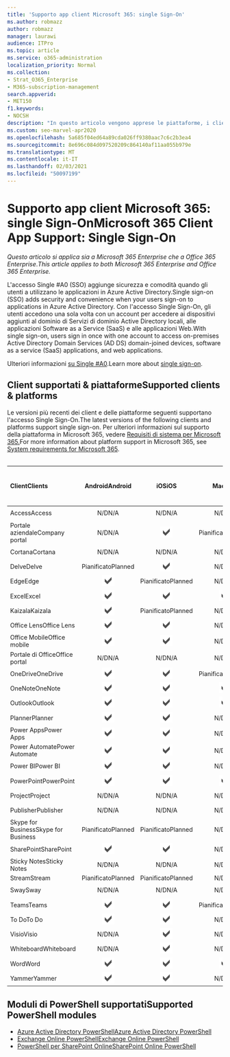 ```yaml
---
title: 'Supporto app client Microsoft 365: single Sign-On'
ms.author: robmazz
author: robmazz
manager: laurawi
audience: ITPro
ms.topic: article
ms.service: o365-administration
localization_priority: Normal
ms.collection:
- Strat_O365_Enterprise
- M365-subscription-management
search.appverid:
- MET150
f1.keywords:
- NOCSH
description: "In questo articolo vengono apprese le piattaforme, i client e i moduli di PowerShell che supportano l'accesso Single #A0 per Microsoft 365."
ms.custom: seo-marvel-apr2020
ms.openlocfilehash: 5a685f04ed64a89cda026ff9380aac7c6c2b3ea4
ms.sourcegitcommit: 8e696c084d097520209c864140af11aa055b979e
ms.translationtype: MT
ms.contentlocale: it-IT
ms.lasthandoff: 02/03/2021
ms.locfileid: "50097199"
---
```

# <a name="microsoft-365-client-app-support-single-sign-on"></a><span data-ttu-id="81808-103">Supporto app client Microsoft 365: single Sign-On</span><span class="sxs-lookup"><span data-stu-id="81808-103">Microsoft 365 Client App Support: Single Sign-On</span></span>

<span data-ttu-id="81808-104">*Questo articolo si applica sia a Microsoft 365 Enterprise che a Office 365 Enterprise*.</span><span class="sxs-lookup"><span data-stu-id="81808-104">*This article applies to both Microsoft 365 Enterprise and Office 365 Enterprise.*</span></span>

<span data-ttu-id="81808-105">L'accesso Single #A0 (SSO) aggiunge sicurezza e comodità quando gli utenti a utilizzano le applicazioni in Azure Active Directory.</span><span class="sxs-lookup"><span data-stu-id="81808-105">Single sign-on (SSO) adds security and convenience when your users sign-on to applications in Azure Active Directory.</span></span> <span data-ttu-id="81808-106">Con l'accesso Single Sign-On, gli utenti accedono una sola volta con un account per accedere ai dispositivi aggiunti al dominio di Servizi di dominio Active Directory locali, alle applicazioni Software as a Service (SaaS) e alle applicazioni Web.</span><span class="sxs-lookup"><span data-stu-id="81808-106">With single sign-on, users sign in once with one account to access on-premises Active Directory Domain Services (AD DS) domain-joined devices, software as a service (SaaS) applications, and web applications.</span></span>

<span data-ttu-id="81808-107">Ulteriori informazioni [su Single #A0](/azure/active-directory/manage-apps/what-is-single-sign-on).</span><span class="sxs-lookup"><span data-stu-id="81808-107">Learn more about [single sign-on](/azure/active-directory/manage-apps/what-is-single-sign-on).</span></span>

## <a name="supported-clients--platforms"></a><span data-ttu-id="81808-108">Client supportati & piattaforme</span><span class="sxs-lookup"><span data-stu-id="81808-108">Supported clients & platforms</span></span>

<span data-ttu-id="81808-109">Le versioni più recenti dei client e delle piattaforme seguenti supportano l'accesso Single Sign-On.</span><span class="sxs-lookup"><span data-stu-id="81808-109">The latest versions of the following clients and platforms support single sign-on.</span></span> <span data-ttu-id="81808-110">Per ulteriori informazioni sul supporto della piattaforma in Microsoft 365, vedere [Requisiti di sistema per Microsoft 365.](/microsoft-365/microsoft-365-and-office-resources)</span><span class="sxs-lookup"><span data-stu-id="81808-110">For more information about platform support in Microsoft 365, see [System requirements for Microsoft 365](/microsoft-365/microsoft-365-and-office-resources).</span></span>
<br>
<br>

| <span data-ttu-id="81808-111">Client</span><span class="sxs-lookup"><span data-stu-id="81808-111">Clients</span></span> | <span data-ttu-id="81808-112">Android</span><span class="sxs-lookup"><span data-stu-id="81808-112">Android</span></span> | <span data-ttu-id="81808-113">iOS</span><span class="sxs-lookup"><span data-stu-id="81808-113">iOS</span></span> | <span data-ttu-id="81808-114">Mac</span><span class="sxs-lookup"><span data-stu-id="81808-114">Mac</span></span>| <span data-ttu-id="81808-115">Windows 10</span><span class="sxs-lookup"><span data-stu-id="81808-115">Windows 10</span></span> <br> <span data-ttu-id="81808-116">App moderne</span><span class="sxs-lookup"><span data-stu-id="81808-116">Modern Apps</span></span>| <span data-ttu-id="81808-117">Windows 10</span><span class="sxs-lookup"><span data-stu-id="81808-117">Windows 10</span></span> <br> <span data-ttu-id="81808-118">Desktop</span><span class="sxs-lookup"><span data-stu-id="81808-118">Desktop</span></span> |
|:---|:---:|:---:|:---:|:---:|:---:|
| <span data-ttu-id="81808-119">Access</span><span class="sxs-lookup"><span data-stu-id="81808-119">Access</span></span> | <span data-ttu-id="81808-120">N/D</span><span class="sxs-lookup"><span data-stu-id="81808-120">N/A</span></span> | <span data-ttu-id="81808-121">N/D</span><span class="sxs-lookup"><span data-stu-id="81808-121">N/A</span></span> | <span data-ttu-id="81808-122">N/D</span><span class="sxs-lookup"><span data-stu-id="81808-122">N/A</span></span> | <span data-ttu-id="81808-123">N/D</span><span class="sxs-lookup"><span data-stu-id="81808-123">N/A</span></span> | ![Supportato](../media/check-mark.png) |
| <span data-ttu-id="81808-125">Portale aziendale</span><span class="sxs-lookup"><span data-stu-id="81808-125">Company portal</span></span> | <span data-ttu-id="81808-126">N/D</span><span class="sxs-lookup"><span data-stu-id="81808-126">N/A</span></span> | ![Supportato](../media/check-mark.png) | <span data-ttu-id="81808-128">Pianificato</span><span class="sxs-lookup"><span data-stu-id="81808-128">Planned</span></span> | ![Supportato](../media/check-mark.png) | <span data-ttu-id="81808-130">N/D</span><span class="sxs-lookup"><span data-stu-id="81808-130">N/A</span></span> |
| <span data-ttu-id="81808-131">Cortana</span><span class="sxs-lookup"><span data-stu-id="81808-131">Cortana</span></span> | <span data-ttu-id="81808-132">N/D</span><span class="sxs-lookup"><span data-stu-id="81808-132">N/A</span></span> | <span data-ttu-id="81808-133">N/D</span><span class="sxs-lookup"><span data-stu-id="81808-133">N/A</span></span> | <span data-ttu-id="81808-134">N/D</span><span class="sxs-lookup"><span data-stu-id="81808-134">N/A</span></span> | ![Supportato](../media/check-mark.png) | <span data-ttu-id="81808-136">N/D</span><span class="sxs-lookup"><span data-stu-id="81808-136">N/A</span></span> |
| <span data-ttu-id="81808-137">Delve</span><span class="sxs-lookup"><span data-stu-id="81808-137">Delve</span></span> | <span data-ttu-id="81808-138">Pianificato</span><span class="sxs-lookup"><span data-stu-id="81808-138">Planned</span></span> | ![Supportato](../media/check-mark.png) | <span data-ttu-id="81808-140">N/D</span><span class="sxs-lookup"><span data-stu-id="81808-140">N/A</span></span> | <span data-ttu-id="81808-141">N/D</span><span class="sxs-lookup"><span data-stu-id="81808-141">N/A</span></span> | <span data-ttu-id="81808-142">N/D</span><span class="sxs-lookup"><span data-stu-id="81808-142">N/A</span></span> |
| <span data-ttu-id="81808-143">Edge</span><span class="sxs-lookup"><span data-stu-id="81808-143">Edge</span></span> | ![Supportato](../media/check-mark.png) | <span data-ttu-id="81808-145">Pianificato</span><span class="sxs-lookup"><span data-stu-id="81808-145">Planned</span></span> | <span data-ttu-id="81808-146">N/D</span><span class="sxs-lookup"><span data-stu-id="81808-146">N/A</span></span> | <span data-ttu-id="81808-147">N/D</span><span class="sxs-lookup"><span data-stu-id="81808-147">N/A</span></span> | ![Supportato](../media/check-mark.png) |
| <span data-ttu-id="81808-149">Excel</span><span class="sxs-lookup"><span data-stu-id="81808-149">Excel</span></span> | ![Supportato](../media/check-mark.png) | ![Supportato](../media/check-mark.png) | ![Supportato](../media/check-mark.png) | ![Supportato](../media/check-mark.png) | ![Supportato](../media/check-mark.png) |
| <span data-ttu-id="81808-155">Kaizala</span><span class="sxs-lookup"><span data-stu-id="81808-155">Kaizala</span></span> | ![Supportato](../media/check-mark.png) | <span data-ttu-id="81808-157">Pianificato</span><span class="sxs-lookup"><span data-stu-id="81808-157">Planned</span></span> | <span data-ttu-id="81808-158">N/D</span><span class="sxs-lookup"><span data-stu-id="81808-158">N/A</span></span> | <span data-ttu-id="81808-159">N/D</span><span class="sxs-lookup"><span data-stu-id="81808-159">N/A</span></span> | <span data-ttu-id="81808-160">N/D</span><span class="sxs-lookup"><span data-stu-id="81808-160">N/A</span></span> |
| <span data-ttu-id="81808-161">Office Lens</span><span class="sxs-lookup"><span data-stu-id="81808-161">Office Lens</span></span>| ![Supportato](../media/check-mark.png) | ![Supportato](../media/check-mark.png) | <span data-ttu-id="81808-164">N/D</span><span class="sxs-lookup"><span data-stu-id="81808-164">N/A</span></span> | <span data-ttu-id="81808-165">N/D</span><span class="sxs-lookup"><span data-stu-id="81808-165">N/A</span></span> | <span data-ttu-id="81808-166">N/D</span><span class="sxs-lookup"><span data-stu-id="81808-166">N/A</span></span> |
| <span data-ttu-id="81808-167">Office Mobile</span><span class="sxs-lookup"><span data-stu-id="81808-167">Office mobile</span></span> | ![Supportato](../media/check-mark.png) | ![Supportato](../media/check-mark.png) | <span data-ttu-id="81808-170">N/D</span><span class="sxs-lookup"><span data-stu-id="81808-170">N/A</span></span> | <span data-ttu-id="81808-171">N/D</span><span class="sxs-lookup"><span data-stu-id="81808-171">N/A</span></span> | <span data-ttu-id="81808-172">N/D</span><span class="sxs-lookup"><span data-stu-id="81808-172">N/A</span></span> |
| <span data-ttu-id="81808-173">Portale di Office</span><span class="sxs-lookup"><span data-stu-id="81808-173">Office portal</span></span> | <span data-ttu-id="81808-174">N/D</span><span class="sxs-lookup"><span data-stu-id="81808-174">N/A</span></span> | <span data-ttu-id="81808-175">N/D</span><span class="sxs-lookup"><span data-stu-id="81808-175">N/A</span></span> | <span data-ttu-id="81808-176">N/D</span><span class="sxs-lookup"><span data-stu-id="81808-176">N/A</span></span> | ![Supportato](../media/check-mark.png) | <span data-ttu-id="81808-178">N/D</span><span class="sxs-lookup"><span data-stu-id="81808-178">N/A</span></span> |
| <span data-ttu-id="81808-179">OneDrive</span><span class="sxs-lookup"><span data-stu-id="81808-179">OneDrive</span></span> | ![Supportato](../media/check-mark.png) | ![Supportato](../media/check-mark.png) | <span data-ttu-id="81808-182">Pianificato</span><span class="sxs-lookup"><span data-stu-id="81808-182">Planned</span></span> | ![Supportato](../media/check-mark.png) | <span data-ttu-id="81808-184">Pianificato</span><span class="sxs-lookup"><span data-stu-id="81808-184">Planned</span></span> |
| <span data-ttu-id="81808-185">OneNote</span><span class="sxs-lookup"><span data-stu-id="81808-185">OneNote</span></span> | ![Supportato](../media/check-mark.png) | ![Supportato](../media/check-mark.png) | ![Supportato](../media/check-mark.png) | ![Supportato](../media/check-mark.png) | <span data-ttu-id="81808-190">Pianificato</span><span class="sxs-lookup"><span data-stu-id="81808-190">Planned</span></span> |
| <span data-ttu-id="81808-191">Outlook</span><span class="sxs-lookup"><span data-stu-id="81808-191">Outlook</span></span> | ![Supportato](../media/check-mark.png) | ![Supportato](../media/check-mark.png) | ![Supportato](../media/check-mark.png) | <span data-ttu-id="81808-195">Pianificato</span><span class="sxs-lookup"><span data-stu-id="81808-195">Planned</span></span> | ![Supportato](../media/check-mark.png) |
| <span data-ttu-id="81808-197">Planner</span><span class="sxs-lookup"><span data-stu-id="81808-197">Planner</span></span> | ![Supportato](../media/check-mark.png) | ![Supportato](../media/check-mark.png) | <span data-ttu-id="81808-200">N/D</span><span class="sxs-lookup"><span data-stu-id="81808-200">N/A</span></span> | <span data-ttu-id="81808-201">N/D</span><span class="sxs-lookup"><span data-stu-id="81808-201">N/A</span></span> | <span data-ttu-id="81808-202">N/D</span><span class="sxs-lookup"><span data-stu-id="81808-202">N/A</span></span> |
| <span data-ttu-id="81808-203">Power Apps</span><span class="sxs-lookup"><span data-stu-id="81808-203">Power Apps</span></span> | ![Supportato](../media/check-mark.png) | ![Supportato](../media/check-mark.png) | <span data-ttu-id="81808-206">N/D</span><span class="sxs-lookup"><span data-stu-id="81808-206">N/A</span></span> | <span data-ttu-id="81808-207">Pianificato</span><span class="sxs-lookup"><span data-stu-id="81808-207">Planned</span></span> | <span data-ttu-id="81808-208">N/D</span><span class="sxs-lookup"><span data-stu-id="81808-208">N/A</span></span> |
| <span data-ttu-id="81808-209">Power Automate</span><span class="sxs-lookup"><span data-stu-id="81808-209">Power Automate</span></span> | ![Supportato](../media/check-mark.png) | ![Supportato](../media/check-mark.png) | <span data-ttu-id="81808-212">N/D</span><span class="sxs-lookup"><span data-stu-id="81808-212">N/A</span></span> | <span data-ttu-id="81808-213">N/D</span><span class="sxs-lookup"><span data-stu-id="81808-213">N/A</span></span> | <span data-ttu-id="81808-214">N/D</span><span class="sxs-lookup"><span data-stu-id="81808-214">N/A</span></span> |
| <span data-ttu-id="81808-215">Power BI</span><span class="sxs-lookup"><span data-stu-id="81808-215">Power BI</span></span> | ![Supportato](../media/check-mark.png) | ![Supportato](../media/check-mark.png) | <span data-ttu-id="81808-218">N/D</span><span class="sxs-lookup"><span data-stu-id="81808-218">N/A</span></span> | ![Supportato](../media/check-mark.png) | <span data-ttu-id="81808-220">Pianificato</span><span class="sxs-lookup"><span data-stu-id="81808-220">Planned</span></span> |
| <span data-ttu-id="81808-221">PowerPoint</span><span class="sxs-lookup"><span data-stu-id="81808-221">PowerPoint</span></span> | ![Supportato](../media/check-mark.png) | ![Supportato](../media/check-mark.png) | ![Supportato](../media/check-mark.png) | ![Supportato](../media/check-mark.png) | ![Supportato](../media/check-mark.png) |
| <span data-ttu-id="81808-227">Project</span><span class="sxs-lookup"><span data-stu-id="81808-227">Project</span></span> | <span data-ttu-id="81808-228">N/D</span><span class="sxs-lookup"><span data-stu-id="81808-228">N/A</span></span> | <span data-ttu-id="81808-229">N/D</span><span class="sxs-lookup"><span data-stu-id="81808-229">N/A</span></span> | <span data-ttu-id="81808-230">N/D</span><span class="sxs-lookup"><span data-stu-id="81808-230">N/A</span></span> | <span data-ttu-id="81808-231">N/D</span><span class="sxs-lookup"><span data-stu-id="81808-231">N/A</span></span> | ![Supportato](../media/check-mark.png) |
| <span data-ttu-id="81808-233">Publisher</span><span class="sxs-lookup"><span data-stu-id="81808-233">Publisher</span></span> | <span data-ttu-id="81808-234">N/D</span><span class="sxs-lookup"><span data-stu-id="81808-234">N/A</span></span> | <span data-ttu-id="81808-235">N/D</span><span class="sxs-lookup"><span data-stu-id="81808-235">N/A</span></span> | <span data-ttu-id="81808-236">N/D</span><span class="sxs-lookup"><span data-stu-id="81808-236">N/A</span></span> | <span data-ttu-id="81808-237">N/D</span><span class="sxs-lookup"><span data-stu-id="81808-237">N/A</span></span> | ![Supportato](../media/check-mark.png) |
| <span data-ttu-id="81808-239">Skype for Business</span><span class="sxs-lookup"><span data-stu-id="81808-239">Skype for Business</span></span> | <span data-ttu-id="81808-240">Pianificato</span><span class="sxs-lookup"><span data-stu-id="81808-240">Planned</span></span> | <span data-ttu-id="81808-241">Pianificato</span><span class="sxs-lookup"><span data-stu-id="81808-241">Planned</span></span> | <span data-ttu-id="81808-242">N/D</span><span class="sxs-lookup"><span data-stu-id="81808-242">N/A</span></span> | <span data-ttu-id="81808-243">N/D</span><span class="sxs-lookup"><span data-stu-id="81808-243">N/A</span></span> | <span data-ttu-id="81808-244">N/D</span><span class="sxs-lookup"><span data-stu-id="81808-244">N/A</span></span> |
| <span data-ttu-id="81808-245">SharePoint</span><span class="sxs-lookup"><span data-stu-id="81808-245">SharePoint</span></span> | ![Supportato](../media/check-mark.png) | ![Supportato](../media/check-mark.png) | <span data-ttu-id="81808-248">N/D</span><span class="sxs-lookup"><span data-stu-id="81808-248">N/A</span></span> | <span data-ttu-id="81808-249">N/D</span><span class="sxs-lookup"><span data-stu-id="81808-249">N/A</span></span> | <span data-ttu-id="81808-250">N/D</span><span class="sxs-lookup"><span data-stu-id="81808-250">N/A</span></span> |
| <span data-ttu-id="81808-251">Sticky Notes</span><span class="sxs-lookup"><span data-stu-id="81808-251">Sticky Notes</span></span> | <span data-ttu-id="81808-252">N/D</span><span class="sxs-lookup"><span data-stu-id="81808-252">N/A</span></span> | <span data-ttu-id="81808-253">N/D</span><span class="sxs-lookup"><span data-stu-id="81808-253">N/A</span></span> | <span data-ttu-id="81808-254">N/D</span><span class="sxs-lookup"><span data-stu-id="81808-254">N/A</span></span> | <span data-ttu-id="81808-255">N/D</span><span class="sxs-lookup"><span data-stu-id="81808-255">N/A</span></span> | ![Supportato](../media/check-mark.png) |
| <span data-ttu-id="81808-257">Stream</span><span class="sxs-lookup"><span data-stu-id="81808-257">Stream</span></span> | <span data-ttu-id="81808-258">Pianificato</span><span class="sxs-lookup"><span data-stu-id="81808-258">Planned</span></span> | <span data-ttu-id="81808-259">Pianificato</span><span class="sxs-lookup"><span data-stu-id="81808-259">Planned</span></span> | <span data-ttu-id="81808-260">N/D</span><span class="sxs-lookup"><span data-stu-id="81808-260">N/A</span></span> | <span data-ttu-id="81808-261">N/D</span><span class="sxs-lookup"><span data-stu-id="81808-261">N/A</span></span> | <span data-ttu-id="81808-262">N/D</span><span class="sxs-lookup"><span data-stu-id="81808-262">N/A</span></span> |
| <span data-ttu-id="81808-263">Sway</span><span class="sxs-lookup"><span data-stu-id="81808-263">Sway</span></span> | <span data-ttu-id="81808-264">N/D</span><span class="sxs-lookup"><span data-stu-id="81808-264">N/A</span></span> | <span data-ttu-id="81808-265">N/D</span><span class="sxs-lookup"><span data-stu-id="81808-265">N/A</span></span> | <span data-ttu-id="81808-266">N/D</span><span class="sxs-lookup"><span data-stu-id="81808-266">N/A</span></span> | <span data-ttu-id="81808-267">N/D</span><span class="sxs-lookup"><span data-stu-id="81808-267">N/A</span></span> | ![Supportato](../media/check-mark.png) |
| <span data-ttu-id="81808-269">Teams</span><span class="sxs-lookup"><span data-stu-id="81808-269">Teams</span></span> | ![Supportato](../media/check-mark.png) | ![Supportato](../media/check-mark.png) | <span data-ttu-id="81808-272">Pianificato</span><span class="sxs-lookup"><span data-stu-id="81808-272">Planned</span></span> | <span data-ttu-id="81808-273">N/D</span><span class="sxs-lookup"><span data-stu-id="81808-273">N/A</span></span> | <span data-ttu-id="81808-274">Pianificato</span><span class="sxs-lookup"><span data-stu-id="81808-274">Planned</span></span> |
| <span data-ttu-id="81808-275">To Do</span><span class="sxs-lookup"><span data-stu-id="81808-275">To Do</span></span> | ![Supportato](../media/check-mark.png) | ![Supportato](../media/check-mark.png) | <span data-ttu-id="81808-278">N/D</span><span class="sxs-lookup"><span data-stu-id="81808-278">N/A</span></span> | ![Supportato](../media/check-mark.png) | <span data-ttu-id="81808-280">N/D</span><span class="sxs-lookup"><span data-stu-id="81808-280">N/A</span></span> |
| <span data-ttu-id="81808-281">Visio</span><span class="sxs-lookup"><span data-stu-id="81808-281">Visio</span></span> | <span data-ttu-id="81808-282">N/D</span><span class="sxs-lookup"><span data-stu-id="81808-282">N/A</span></span> | ![Supportato](../media/check-mark.png) | <span data-ttu-id="81808-284">N/D</span><span class="sxs-lookup"><span data-stu-id="81808-284">N/A</span></span> | <span data-ttu-id="81808-285">N/D</span><span class="sxs-lookup"><span data-stu-id="81808-285">N/A</span></span> | ![Supportato](../media/check-mark.png) |
| <span data-ttu-id="81808-287">Whiteboard</span><span class="sxs-lookup"><span data-stu-id="81808-287">Whiteboard</span></span> | <span data-ttu-id="81808-288">N/D</span><span class="sxs-lookup"><span data-stu-id="81808-288">N/A</span></span> | ![Supportato](../media/check-mark.png) | <span data-ttu-id="81808-290">N/D</span><span class="sxs-lookup"><span data-stu-id="81808-290">N/A</span></span> | ![Supportato](../media/check-mark.png) | <span data-ttu-id="81808-292">N/D</span><span class="sxs-lookup"><span data-stu-id="81808-292">N/A</span></span> |
| <span data-ttu-id="81808-293">Word</span><span class="sxs-lookup"><span data-stu-id="81808-293">Word</span></span> | ![Supportato](../media/check-mark.png) | ![Supportato](../media/check-mark.png) | ![Supportato](../media/check-mark.png) | ![Supportato](../media/check-mark.png) | ![Supportato](../media/check-mark.png) |
| <span data-ttu-id="81808-299">Yammer</span><span class="sxs-lookup"><span data-stu-id="81808-299">Yammer</span></span> | ![Supportato](../media/check-mark.png) | ![Supportato](../media/check-mark.png) | <span data-ttu-id="81808-302">N/D</span><span class="sxs-lookup"><span data-stu-id="81808-302">N/A</span></span> | <span data-ttu-id="81808-303">N/D</span><span class="sxs-lookup"><span data-stu-id="81808-303">N/A</span></span> | <span data-ttu-id="81808-304">Pianificato</span><span class="sxs-lookup"><span data-stu-id="81808-304">Planned</span></span> |

## <a name="supported-powershell-modules"></a><span data-ttu-id="81808-305">Moduli di PowerShell supportati</span><span class="sxs-lookup"><span data-stu-id="81808-305">Supported PowerShell modules</span></span>

- [<span data-ttu-id="81808-306">Azure Active Directory PowerShell</span><span class="sxs-lookup"><span data-stu-id="81808-306">Azure Active Directory PowerShell</span></span>](/powershell/azure/active-directory/overview?view=azureadps-2.0)
- [<span data-ttu-id="81808-307">Exchange Online PowerShell</span><span class="sxs-lookup"><span data-stu-id="81808-307">Exchange Online PowerShell</span></span>](/powershell/exchange/exchange-online-powershell)
- [<span data-ttu-id="81808-308">PowerShell per SharePoint Online</span><span class="sxs-lookup"><span data-stu-id="81808-308">SharePoint Online PowerShell</span></span>](/powershell/sharepoint/sharepoint-online/connect-sharepoint-online)
